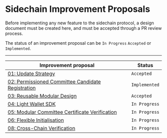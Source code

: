 # Sidechain Improvement Proposals

Before implementing any new feature to the sidechain protocol, a design document must be created here,
and must be accepted through a PR review process.

The status of an improvement proposal can be `In Progress` `Accepted` or `Implemented`.

--------------------------------------------------------------------------------------------------------------------------
| Improvement proposal                                                                                   | Status        |
|--------------------------------------------------------------------------------------------------------|---------------|
| [01: Update Strategy](./SIPs/01-UpdateStrategy.md)                                                     | `Accepted`    |
| [02: Permissioned Committee Candidate Registration](./SIPs/02-PermissionedCandidates.md)               | `Implemented` |
| [03: Reusable Modular Design](./SIPs/03-ReusableModularDesign.md)                                      | `Accepted`    |
| [04: Light Wallet SDK](./SIPs/04-LightWalletSDK.md)                                                    | `In Progress` |
| [05: Modular Committee Certificate Verification](./SIPs/05-ModularCommitteeCertificateVerification.md) | `In Progress` |
| [06: Flexible Initialisation](./SIPs/06-FlexibleInitialisation.md)                                     | `In Progress` |
| [08: Cross-Chain Verification](./SIPs/08-CrossChainVerification.md)                                    | `In Progress` |
